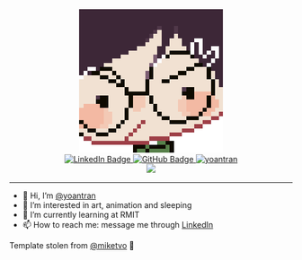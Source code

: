 <div align="center">
    <img src="assets/mie.png" width="256px" height="256px" />
</div>

<div 
class="sketchfab-embed-wrapper" 
align="center" >
    <a href="https://www.linkedin.com/in/yoantran/">
        <img src="https://img.shields.io/badge/LinkedIn-blue?style=for-the-badge&logo=linkedin&logoColor=white" alt="LinkedIn Badge"/>
    </a>
    <a href="https://github.com/yoantran">
        <img src="https://img.shields.io/badge/GitHub-100000?style=for-the-badge&logo=github&logoColor=white" alt="GitHub Badge"/>
    </a>
    <a href="https://github.com/yoantran">
        <img src="https://komarev.com/ghpvc/?username=yoantran&label=Profile%20views&color=0e75b6&style=for-the-badge" alt="yoantran" />
    </a>
</div>

<div align="center">
<picture>
  <source
    srcset="https://github-readme-stats.vercel.app/api?username=yoantran&show_icons=true&theme=github_dark_dimmed"
    media="(prefers-color-scheme: dark)"
  />
  <source
    srcset="https://github-readme-stats.vercel.app/api?username=yoantran&show_icons=true"
    media="(prefers-color-scheme: light), (prefers-color-scheme: no-preference)"
  />
  <img src="https://github-readme-stats.vercel.app/api?username=yoantran&show_icons=true" />
</picture>
</div>

---

- 👋 Hi, I’m [@yoantran](https://github.com/yoantran)
- 👀 I’m interested in art, animation and sleeping
- 🌱 I’m currently learning at RMIT
- 📫 How to reach me: message me through [LinkedIn](https://www.linkedin.com/in/yoantran/) 

Template stolen from [@miketvo](https://github.com/miketvo) 🐰

<!--
**yoantran/yoantran** is a ✨ _special_ ✨ repository because its `README.md` (this file) appears on your GitHub profile.
-->
